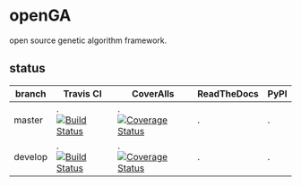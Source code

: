 # openGA

open source genetic algorithm framework.

## status

branch | Travis CI | CoverAlls | ReadTheDocs | PyPI
--|--|--|--|--
master |.[![Build Status](https://app.travis-ci.com/neal-nie/openGA.svg?branch=master)](https://app.travis-ci.com/neal-nie/openGA) |.[![Coverage Status](https://coveralls.io/repos/github/neal-nie/openGA/badge.svg?branch=master)](https://coveralls.io/github/neal-nie/openGA?branch=master)|.|.|
develop |.[![Build Status](https://app.travis-ci.com/neal-nie/openGA.svg?branch=develop)](https://app.travis-ci.com/neal-nie/openGA) |.[![Coverage Status](https://coveralls.io/repos/github/neal-nie/openGA/badge.svg?branch=develop)](https://coveralls.io/github/neal-nie/openGA?branch=develop) |.|.|
